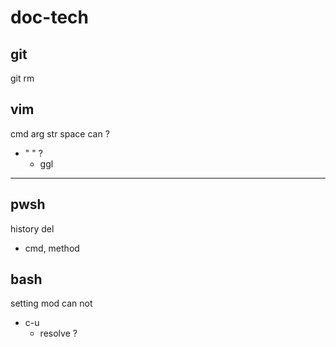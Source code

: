 
# doc-tech


## git

git rm


## vim

cmd arg str space can ?
- " " ?
  - ggl



---

## pwsh

history del
- cmd, method 


## bash

setting mod can not
- c-u
  - resolve ?



